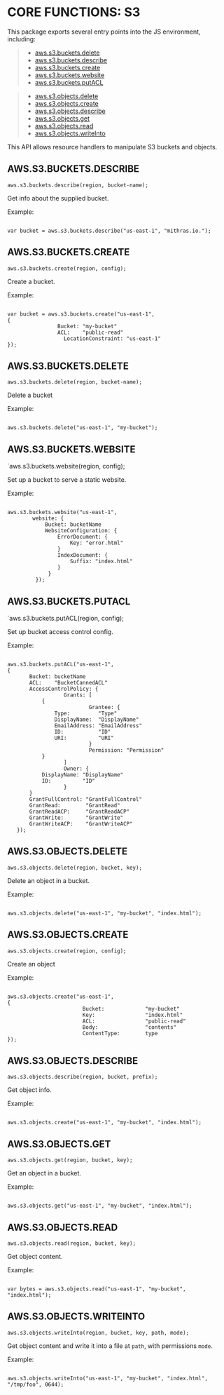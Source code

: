 


 # CORE FUNCTIONS: S3


 

 This package exports several entry points into the JS environment,
 including:

 > * [aws.s3.buckets.delete](#delete)
 > * [aws.s3.buckets.describe](#describe)
 > * [aws.s3.buckets.create](#create)
 > * [aws.s3.buckets.website](#website)
 > * [aws.s3.buckets.putACL](#putACL)

 > * [aws.s3.objects.delete](#Odelete)
 > * [aws.s3.objects.create](#Ocreate)
 > * [aws.s3.objects.describe](#Odescribe)
 > * [aws.s3.objects.get](#Oget)
 > * [aws.s3.objects.read](#Oread)
 > * [aws.s3.objects.writeInto](#OwriteInto)

 This API allows resource handlers to manipulate S3 buckets and objects.

 ## AWS.S3.BUCKETS.DESCRIBE
 <a name="describe"></a>
 `aws.s3.buckets.describe(region, bucket-name);`

 Get info about the supplied bucket.

 Example:

 ```

 var bucket = aws.s3.buckets.describe("us-east-1", "mithras.io.");

 ```

 ## AWS.S3.BUCKETS.CREATE
 <a name="create"></a>
 `aws.s3.buckets.create(region, config);`

 Create a bucket.

 Example:

 ```

 var bucket = aws.s3.buckets.create("us-east-1",
 {
                 Bucket: "my-bucket"
                 ACL:    "public-read"
       		       LocationConstraint: "us-east-1"
 });

 ```

 ## AWS.S3.BUCKETS.DELETE
 <a name="delete"></a>
 `aws.s3.buckets.delete(region, bucket-name);`

 Delete a bucket

 Example:

 ```

 aws.s3.buckets.delete("us-east-1", "my-bucket");

 ```

 ## AWS.S3.BUCKETS.WEBSITE
 <a name="website"></a>
 `aws.s3.buckets.website(region, config);

 Set up a bucket to serve a static website.

 Example:

 ```

 aws.s3.buckets.website("us-east-1",
         website: {
             Bucket: bucketName
             WebsiteConfiguration: {
                 ErrorDocument: {
                     Key: "error.html"
                 }
                 IndexDocument: {
                     Suffix: "index.html"
                 }
              }
          });

 ```

 ## AWS.S3.BUCKETS.PUTACL
 <a name="putACL"></a>
 `aws.s3.buckets.putACL(region, config);

 Set up bucket access control config.

 Example:

 ```

 aws.s3.buckets.putACL("us-east-1",
 {
 	   	Bucket: bucketName
 	   	ACL:    "BucketCannedACL"
 	   	AccessControlPolicy: {
 	               Grants: [
 	   		{
 	                       Grantee: {
 	   			Type:         "Type"
 	   			DisplayName:  "DisplayName"
 	   			EmailAddress: "EmailAddress"
 	   			ID:           "ID"
 	   			URI:          "URI"
 	                       }
 	                       Permission: "Permission"
 	   		}
 	               ]
 	               Owner: {
 	   		DisplayName: "DisplayName"
 	   		ID:          "ID"
 	               }
 	   	}
 	   	GrantFullControl: "GrantFullControl"
 	   	GrantRead:        "GrantRead"
 	   	GrantReadACP:     "GrantReadACP"
 	   	GrantWrite:       "GrantWrite"
 	   	GrantWriteACP:    "GrantWriteACP"
 	});

 ```

 ## AWS.S3.OBJECTS.DELETE
 <a name="Odelete"></a>
 `aws.s3.objects.delete(region, bucket, key);`

 Delete an object in a bucket.

 Example:

 ```

 aws.s3.objects.delete("us-east-1", "my-bucket", "index.html");

 ```

 ## AWS.S3.OBJECTS.CREATE
 <a name="Ocreate"></a>
 `aws.s3.objects.create(region, config);`

 Create an object

 Example:

 ```

 aws.s3.objects.create("us-east-1",
 {
                         Bucket:             "my-bucket"
                         Key:                "index.html"
                         ACL:                "public-read"
                         Body:               "contents"
                         ContentType:        type
 });

 ```

 ## AWS.S3.OBJECTS.DESCRIBE
 <a name="Odescribe"></a>
 `aws.s3.objects.describe(region, bucket, prefix);`

 Get object info.

 Example:

 ```

 aws.s3.objects.create("us-east-1", "my-bucket", "index.html");

 ```

 ## AWS.S3.OBJECTS.GET
 <a name="Oget"></a>
 `aws.s3.objects.get(region, bucket, key);`

 Get an object in a bucket.

 Example:

 ```

 aws.s3.objects.get("us-east-1", "my-bucket", "index.html");

 ```

 ## AWS.S3.OBJECTS.READ
 <a name="Oread"></a>
 `aws.s3.objects.read(region, bucket, key);`

 Get object content.

 Example:

 ```

 var bytes = aws.s3.objects.read("us-east-1", "my-bucket", "index.html");

 ```

 ## AWS.S3.OBJECTS.WRITEINTO
 <a name="OwriteInto"></a>
 `aws.s3.objects.writeInto(region, bucket, key, path, mode);`

 Get object content and write it into a file at `path`, with permissions `mode`.

 Example:

 ```

 aws.s3.objects.writeInto("us-east-1", "my-bucket", "index.html", "/tmp/foo", 0644);

 ```


